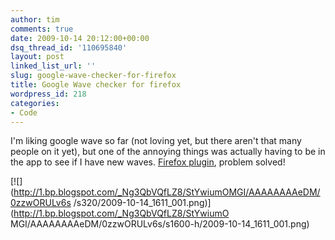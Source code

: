 ```yaml
---
author: tim
comments: true
date: 2009-10-14 20:12:00+00:00
dsq_thread_id: '110695840'
layout: post
linked_list_url: ''
slug: google-wave-checker-for-firefox
title: Google Wave checker for firefox
wordpress_id: 218
categories:
- Code
---
```


I'm liking google wave so far (not loving yet, but there aren't that many
people on it yet), but one of the annoying things was actually having to be in
the app to see if I have new waves. [Firefox
plugin](https://addons.mozilla.org/en-US/firefox/addon/14973), problem solved!

[![](http://1.bp.blogspot.com/_Ng3QbVQfLZ8/StYwiumOMGI/AAAAAAAAeDM/0zzwORULv6s
/s320/2009-10-14_1611_001.png)](http://1.bp.blogspot.com/_Ng3QbVQfLZ8/StYwiumO
MGI/AAAAAAAAeDM/0zzwORULv6s/s1600-h/2009-10-14_1611_001.png)

